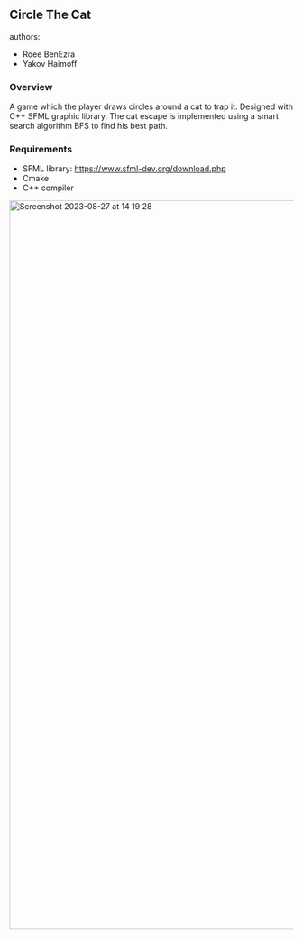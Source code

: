 ## Circle The Cat

authors:
- Roee BenEzra
- Yakov Haimoff

### Overview 
A game which the player draws circles around a cat to trap it.
Designed with C++ SFML graphic library.
The cat escape is implemented using a smart search algorithm BFS to find his best path. 

### Requirements
- SFML library: https://www.sfml-dev.org/download.php
- Cmake
- C++ compiler

<img width="1293" alt="Screenshot 2023-08-27 at 14 19 28" src="https://github.com/roeebenezra/CircleTheCat/assets/93773055/f5fd03d9-56f1-4857-bf58-cb20867f45b6">
